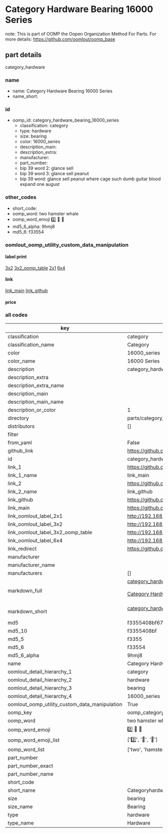 # Category Hardware Bearing 16000 Series  

note: This is part of OOMP the Oopen Organization Method For Parts. For more details: https://github.com/oomlout/oomp_base

##  part details
  



category_hardware



### name
* name: Category Hardware Bearing 16000 Series
* name_short: 
### id
* oomp_id: category_hardware_bearing_16000_series
  * classification: category
  * type: hardware
  * size: bearing
  * color: 16000_series
  * description_main: 
  * description_extra: 
  * manufacturer: 
  * part_number: 
  * bip 39 word 2: glance sell
  * bip 39 word 3: glance sell peanut
  * bip 39 word: glance sell peanut where cage such dumb guitar blood expand one august

### other_codes
* short_code: 
* oomp_word: two hamster whale
* oomp_word_emoji :two: :hamster: :whale:
* md5_6_alpha: 9hmj8
* md5_6: f33554






### oomlout_oomp_utility_custom_data_manipulation
#### label print
[3x2](http://192.168.1.245:1112/?label=oomp%209hmj8)
[3x2_oomp_table](http://192.168.1.108:1112/?label=oomp%209hmj8)
[2x1](http://192.168.1.242:1112/?label=oomp%209hmj8)
[6x4](http://192.168.1.55:1112/?label=oomp%209hmj8)    

#### link

[link_main](https://github.com/oomlout/oomlout_oomp_version_1_messy/tree/main/parts/category_hardware_bearing_16000_series) [link_github](https://github.com/oomlout/oomlout_oomp_version_1_messy/tree/main/parts/category_hardware_bearing_16000_series)                             

#### price







### all codes 
| key | value |  
| --- | --- |  
| classification | category |  
| classification_name | Category |  
| color | 16000_series |  
| color_name | 16000 Series |  
| description | category_hardware |  
| description_extra |  |  
| description_extra_name |  |  
| description_main |  |  
| description_main_name |  |  
| description_or_color | 1  |  
| directory | parts/category_hardware_bearing_16000_series |  
| distributors | [] |  
| filter |  |  
| from_yaml | False |  
| github_link | https://github.com/oomlout/oomlout_oomp_part_src/tree/main/parts/category_hardware_bearing_16000_series |  
| id | category_hardware_bearing_16000_series |  
| link_1 | https://github.com/oomlout/oomlout_oomp_version_1_messy/tree/main/parts/category_hardware_bearing_16000_series |  
| link_1_name | link_main |  
| link_2 | https://github.com/oomlout/oomlout_oomp_version_1_messy/tree/main/parts/category_hardware_bearing_16000_series |  
| link_2_name | link_github |  
| link_github | https://github.com/oomlout/oomlout_oomp_version_1_messy/tree/main/parts/category_hardware_bearing_16000_series |  
| link_main | https://github.com/oomlout/oomlout_oomp_version_1_messy/tree/main/parts/category_hardware_bearing_16000_series |  
| link_oomlout_label_2x1 | http://192.168.1.242:1112/?label=oomp%209hmj8 |  
| link_oomlout_label_3x2 | http://192.168.1.245:1112/?label=oomp%209hmj8 |  
| link_oomlout_label_3x2_oomp_table | http://192.168.1.108:1112/?label=oomp%209hmj8 |  
| link_oomlout_label_6x4 | http://192.168.1.55:1112/?label=oomp%209hmj8 |  
| link_redirect | https://github.com/oomlout/oomlout_oomp_version_1_messy/tree/main/parts/category_hardware_bearing_16000_series |  
| manufacturer |  |  
| manufacturer_name |  |  
| manufacturers | [] |  
| markdown_full | [category_hardware_bearing_16000_series](none)<br>[](none)<br>[Category Hardware Bearing 16000 Series](none)<br><br> |  
| markdown_short | [category_hardware_bearing_16000_series](none)<br><br> |  
| md5 | f3355408bf67c87f61901fa543f0db15 |  
| md5_10 | f3355408bf |  
| md5_5 | f3355 |  
| md5_6 | f33554 |  
| md5_6_alpha | 9hmj8 |  
| name | Category Hardware Bearing 16000 Series |  
| oomlout_detail_hierarchy_1 | category |  
| oomlout_detail_hierarchy_2 | hardware |  
| oomlout_detail_hierarchy_3 | bearing |  
| oomlout_detail_hierarchy_4 | 16000_series |  
| oomlout_oomp_utility_custom_data_manipulation | True |  
| oomp_key | oomp_category_hardware_bearing_16000_series |  
| oomp_word | two hamster whale |  
| oomp_word_emoji | :two: :hamster: :whale: |  
| oomp_word_emoji_list | [':two:', ':hamster:', ':whale:'] |  
| oomp_word_list | ['two', 'hamster', 'whale'] |  
| part_number |  |  
| part_number_exact |  |  
| part_number_name |  |  
| short_code |  |  
| short_name | Categoryhardware |  
| size | bearing |  
| size_name | Bearing |  
| type | hardware |  
| type_name | Hardware |  
